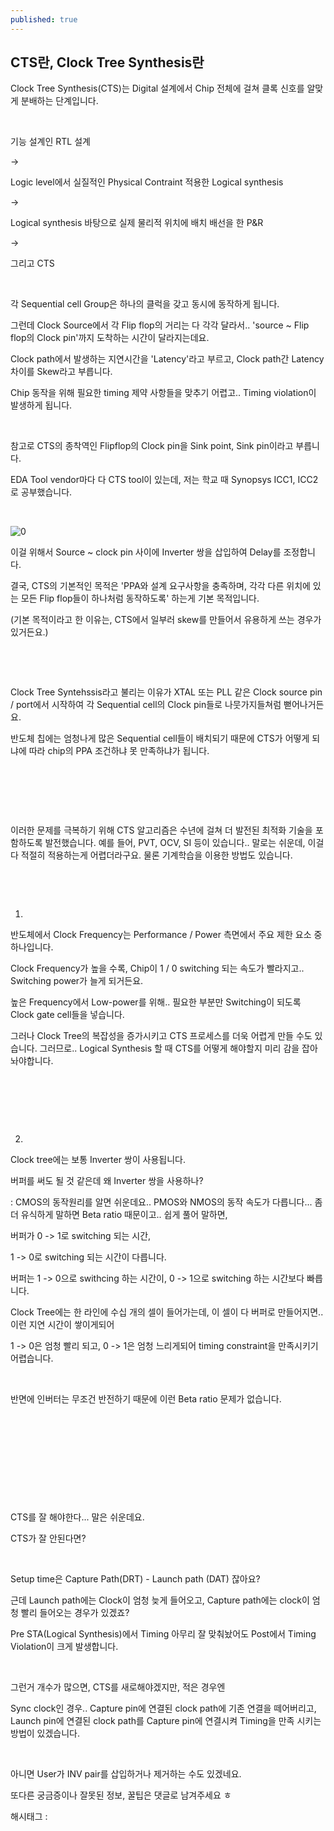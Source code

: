 ```yaml
---
published: true
---
```

## CTS란, Clock Tree Synthesis란

Clock Tree Synthesis(CTS)는 Digital 설계에서 Chip 전체에 걸쳐 클록 신호를 알맞게 분배하는 단계입니다.

​

기능 설계인 RTL 설계

->

Logic level에서 실질적인 Physical Contraint 적용한 Logical synthesis

->

Logical synthesis 바탕으로 실제 물리적 위치에 배치 배선을 한 P&R

->

그리고 CTS

​

각 Sequential cell Group은 하나의 클럭을 갖고 동시에 동작하게 됩니다.

그런데  Clock Source에서 각 Flip flop의 거리는 다 각각 달라서.. 'source ~ Flip flop의 Clock pin'까지 도착하는 시간이 달라지는데요. 

Clock path에서 발생하는 지연시간을 'Latency'라고 부르고, Clock path간 Latency 차이를 Skew라고 부릅니다.

Chip 동작을 위해 필요한 timing 제약 사항들을 맞추기 어렵고.. Timing violation이 발생하게 됩니다.

​

참고로 CTS의 종착역인 Flipflop의 Clock pin을 Sink point, Sink pin이라고 부릅니다.

 

EDA Tool vendor마다 다 CTS tool이 있는데, 저는 학교 때 Synopsys ICC1, ICC2로 공부했습니다.

​

![0](/asset/img/223006131343/0.png)

이걸 위해서 Source ~ clock pin 사이에 Inverter 쌍을 삽입하여 Delay를 조정합니다.

결국, CTS의 기본적인 목적은  'PPA와 설계 요구사항을 충족하며, 각각 다른 위치에 있는 모든 Flip flop들이 하나처럼 동작하도록' 하는게 기본 목적입니다.

(기본 목적이라고 한 이유는, CTS에서 일부러 skew를 만들어서 유용하게 쓰는 경우가 있거든요.)

​

​

Clock Tree Syntehssis라고 불리는 이유가 XTAL 또는 PLL 같은 Clock source pin / port에서 시작하여 각 Sequential cell의 Clock pin들로 나뭇가지들쳐럼 뻗어나거든요.

반도체 칩에는 엄청나게 많은 Sequential cell들이 배치되기 때문에 CTS가 어떻게 되냐에 따라 chip의 PPA 조건하냐 못 만족하냐가 됩니다.

​

​

​

이러한 문제를 극복하기 위해 CTS 알고리즘은 수년에 걸쳐 더 발전된 최적화 기술을 포함하도록 발전했습니다. 예를 들어, PVT, OCV, SI 등이 있습니다.. 말로는 쉬운데, 이걸 다 적절히 적용하는게 어렵더라구요. 물론 기계학습을 이용한 방법도 있습니다.

​

​

1.

반도체에서 Clock Frequency는 Performance / Power 측면에서 주요 제한 요소 중 하나입니다.

Clock Frequency가 높을 수록, Chip이 1 / 0 switching 되는 속도가 빨라지고.. Switching power가 늘게 되거든요.

높은 Frequency에서 Low-power를 위해.. 필요한 부분만 Switching이 되도록 Clock gate cell들을 넣습니다.

그러나 Clock Tree의 복잡성을 증가시키고 CTS 프로세스를 더욱 어렵게 만들 수도 있습니다. 그러므로.. Logical Synthesis 할 때 CTS를 어떻게 해야할지 미리 감을 잡아놔야합니다.

​

​

​

2.

Clock tree에는 보통 Inverter 쌍이 사용됩니다.

버퍼를 써도 될 것 같은데 왜 Inverter 쌍을 사용하나?

: CMOS의 동작원리를 알면 쉬운데요.. PMOS와 NMOS의 동작 속도가 다릅니다... 좀 더 유식하게 말하면 Beta ratio 때문이고.. 쉽게 풀어 말하면,

버퍼가 0 -> 1로 switching 되는 시간,

1 -> 0로 switching 되는 시간이 다릅니다.

버퍼는 1 -> 0으로 swithcing 하는 시간이, 0 -> 1으로 switching 하는 시간보다 빠릅니다.

Clock Tree에는 한 라인에 수십 개의 셀이 들어가는데, 이 셀이 다 버퍼로 만들어지면.. 이런 지연 시간이 쌓이게되어

1 -> 0은 엄청 빨리 되고, 0 -> 1은 엄청 느리게되어 timing constraint을 만족시키기 어렵습니다.

​

반면에 인버터는 무조건 반전하기 때문에 이런 Beta ratio 문제가 없습니다.

​

​

​

​

​

CTS를 잘 해야한다... 말은 쉬운데요.

CTS가 잘 안된다면?

​

Setup time은 Capture Path(DRT) - Launch path (DAT) 잖아요?

근데 Launch path에는 Clock이 엄청 늦게 들어오고, Capture path에는 clock이 엄청 빨리 들어오는 경우가 있겠죠?

Pre STA(Logical Synthesis)에서 Timing 아무리 잘 맞춰놨어도 Post에서 Timing Violation이 크게 발생합니다.

​

그런거 개수가 많으면, CTS를 새로해야겠지만, 적은 경우엔

Sync clock인 경우.. Capture pin에 연결된 clock path에 기존 연결을 떼어버리고, Launch pin에 연결된 clock path를 Capture pin에 연결시켜 Timing을 만족 시키는 방법이 있겠습니다.

​

아니면 User가 INV pair를 삽입하거나 제거하는 수도 있겠네요.

또다른 궁금증이나 잘못된 정보, 꿀팁은 댓글로 남겨주세요 ㅎ

 해시태그 : 